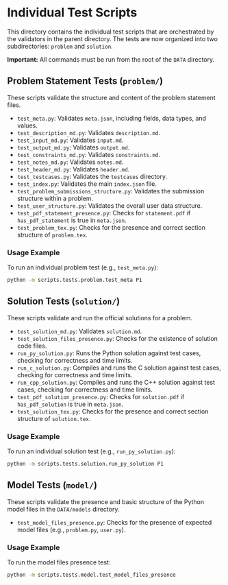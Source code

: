 # Individual Test Scripts

This directory contains the individual test scripts that are orchestrated by the validators in the parent directory. The tests are now organized into two subdirectories: `problem` and `solution`.

**Important:** All commands must be run from the root of the `DATA` directory.

## Problem Statement Tests (`problem/`)

These scripts validate the structure and content of the problem statement files.

-   `test_meta.py`: Validates `meta.json`, including fields, data types, and values.
-   `test_description_md.py`: Validates `description.md`.
-   `test_input_md.py`: Validates `input.md`.
-   `test_output_md.py`: Validates `output.md`.
-   `test_constraints_md.py`: Validates `constraints.md`.
-   `test_notes_md.py`: Validates `notes.md`.
-   `test_header_md.py`: Validates `header.md`.
-   `test_testcases.py`: Validates the `testcases` directory.
-   `test_index.py`: Validates the main `index.json` file.
-   `test_problem_submissions_structure.py`: Validates the submission structure within a problem.
-   `test_user_structure.py`: Validates the overall user data structure.
-   `test_pdf_statement_presence.py`: Checks for `statement.pdf` if `has_pdf_statement` is true in `meta.json`.
-   `test_problem_tex.py`: Checks for the presence and correct section structure of `problem.tex`.

### Usage Example

To run an individual problem test (e.g., `test_meta.py`):

```bash
python -m scripts.tests.problem.test_meta P1
```

## Solution Tests (`solution/`)

These scripts validate and run the official solutions for a problem.

-   `test_solution_md.py`: Validates `solution.md`.
-   `test_solution_files_presence.py`: Checks for the existence of solution code files.
-   `run_py_solution.py`: Runs the Python solution against test cases, checking for correctness and time limits.
-   `run_c_solution.py`: Compiles and runs the C solution against test cases, checking for correctness and time limits.
-   `run_cpp_solution.py`: Compiles and runs the C++ solution against test cases, checking for correctness and time limits.
-   `test_pdf_solution_presence.py`: Checks for `solution.pdf` if `has_pdf_solution` is true in `meta.json`.
-   `test_solution_tex.py`: Checks for the presence and correct section structure of `solution.tex`.

### Usage Example

To run an individual solution test (e.g., `run_py_solution.py`):

```bash
python -m scripts.tests.solution.run_py_solution P1
```

## Model Tests (`model/`)

These scripts validate the presence and basic structure of the Python model files in the `DATA/models` directory.

-   `test_model_files_presence.py`: Checks for the presence of expected model files (e.g., `problem.py`, `user.py`).

### Usage Example

To run the model files presence test:

```bash
python -m scripts.tests.model.test_model_files_presence
```

